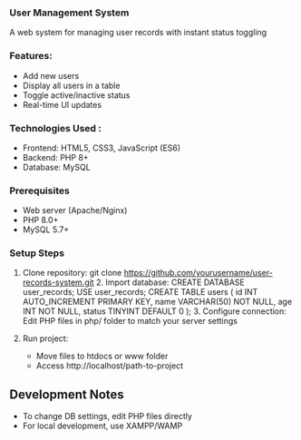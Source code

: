 ### User Management System

A web system for managing user records with instant status toggling

 ### Features:
- Add new users
- Display all users in a table
- Toggle active/inactive status
- Real-time UI updates

### Technologies Used :
- Frontend: HTML5, CSS3, JavaScript (ES6)
- Backend: PHP 8+
- Database: MySQL


### Prerequisites
- Web server (Apache/Nginx)
- PHP 8.0+
- MySQL 5.7+

### Setup Steps
1. Clone repository:
     git clone https://github.com/yourusername/user-records-system.git
   2. Import database:
     CREATE DATABASE user_records;
   USE user_records;
   CREATE TABLE users (
       id INT AUTO_INCREMENT PRIMARY KEY,
       name VARCHAR(50) NOT NULL,
       age INT NOT NULL,
       status TINYINT DEFAULT 0
   );
   3. Configure connection:
   Edit PHP files in php/ folder to match your server settings

4. Run project:
   - Move files to htdocs or www folder
   - Access http://localhost/path-to-project

## Development Notes
- To change DB settings, edit PHP files directly
- For local development, use XAMPP/WAMP
